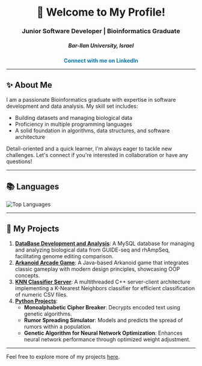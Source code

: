 <h1 align="center">🌟 Welcome to My Profile!</h1>
<h3 align="center">Junior Software Developer | Bioinformatics Graduate</h3>
<h5 align="center">Bar-Ilan University, Israel</h5>

<div align="center">
  <a href="https://www.linkedin.com/in/reut-lev-55509b250/" target="_blank" style="text-decoration: none; color: #0077B5; font-weight: bold;">Connect with me on LinkedIn</a>
</div>

---

<h2 align="left">✨ About Me</h2>
<p align="left">
  I am a passionate Bioinformatics graduate with expertise in software development and data analysis. My skill set includes:
</p>
<ul>
  <li>Building datasets and managing biological data</li>
  <li>Proficiency in multiple programming languages</li>
  <li>A solid foundation in algorithms, data structures, and software architecture</li>
</ul>
<p>
  Detail-oriented and a quick learner, I'm always eager to tackle new challenges. Let's connect if you're interested in collaboration or have any questions!
</p>

---

<h2 align="left">📚 Languages</h2>
<div align="left">
  <img src="https://github-readme-stats.vercel.app/api/top-langs/?username=reutlev98&layout=compact&hide=html,css&hide_progress=true&bg_color=0d1117&title_color=ff69b4&text_color=ffffff&icon_color=79ff97&border_color=ffffff&hide_title=true&hide_border=true" alt="Top Languages">
</div>

---

<h2 align="left">🚀 My Projects</h2>
<ol>
  <li><strong><a href="https://github.com/reutlev98/CRISPR-Database-Development-Analysis-Project.git">DataBase Development and Analysis</a></strong>: A MySQL database for managing and analyzing biological data from GUIDE-seq and rhAmpSeq, facilitating genome editing comparison.</li>
  <li><strong><a href="https://github.com/reutlev98/Arkanoid-Game.git">Arkanoid Arcade Game</a></strong>: A Java-based Arkanoid game that integrates classic gameplay with modern design principles, showcasing OOP concepts.</li>
  <li><strong><a href="https://github.com/reutlev98/KNN-Classifier-Server.git">KNN Classifier Server</a></strong>: A multithreaded C++ server-client architecture implementing a K-Nearest Neighbors classifier for efficient classification of numeric CSV files.</li>
  <li><strong><a href="https://github.com/reutlev98?tab=repositories">Python Projects</a></strong>:
    <ul>
      <li><strong>Monoalphabetic Cipher Breaker</strong>: Decrypts encoded text using genetic algorithms.</li>
      <li><strong>Rumor Spreading Simulator</strong>: Models and predicts the spread of rumors within a population.</li>
      <li><strong>Genetic Algorithm for Neural Network Optimization</strong>: Enhances neural network performance through optimized weight adjustment.</li>
    </ul>
  </li>
</ol>

---

Feel free to explore more of my projects [here](https://github.com/reutlev98?tab=repositories).
